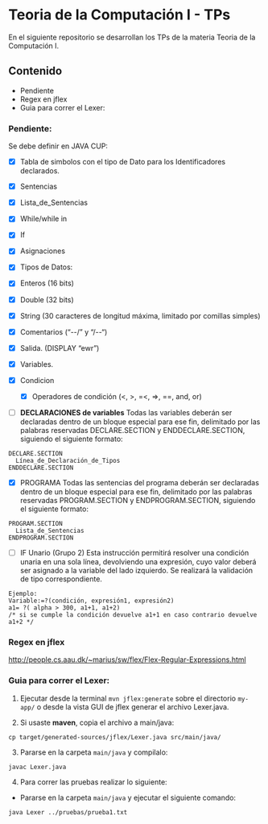 # Teoria de la Computación I - TPs

En el siguiente repositorio se desarrollan los TPs de la materia Teoria de la Computación I.

## Contenido

- Pendiente
- Regex en jflex
- Guia para correr el Lexer:

### Pendiente:

Se debe definir en JAVA CUP:

- [X] Tabla de simbolos con el tipo de Dato para los Identificadores declarados.
- [X] Sentencias
- [X] Lista_de_Sentencias

- [X] While/while in
- [X] If
- [X] Asignaciones
- [X]  Tipos de Datos:
  - [X] Enteros (16 bits)
  - [X] Double (32 bits)
  - [X] String (30 caracteres de longitud máxima, limitado por comillas simples)
- [X] Comentarios (“--/” y “/--“)
- [X] Salida. (DISPLAY “ewr”)
- [X] Variables.
- [X] Condicion
  - [X] Operadores de condición (<, >, =<, =>, ==, and, or)
- [ ] **DECLARACIONES de variables**
Todas las variables deberán ser declaradas dentro de un bloque especial para ese fin, delimitado por las palabras reservadas DECLARE.SECTION y ENDDECLARE.SECTION, siguiendo el siguiente formato:
```
DECLARE.SECTION
  Línea_de_Declaración_de_Tipos
ENDDECLARE.SECTION
```
- [X] PROGRAMA
Todas las sentencias del programa deberán ser declaradas dentro de un bloque especial para ese fin, delimitado por las palabras reservadas PROGRAM.SECTION y ENDPROGRAM.SECTION, siguiendo el siguiente formato:
```
PROGRAM.SECTION
  Lista_de_Sentencias
ENDPROGRAM.SECTION
```

- [ ] IF Unario (Grupo 2)
Esta instrucción permitirá resolver una condición unaria en una sola línea, devolviendo una expresión, cuyo valor deberá ser asignado a la variable del lado izquierdo. Se realizará la validación de tipo correspondiente.
```
Ejemplo:
Variable:=?(condición, expresión1, expresión2)
a1= ?( alpha > 300, a1+1, a1+2)
/* si se cumple la condición devuelve a1+1 en caso contrario devuelve a1+2 */
```

### Regex en jflex

http://people.cs.aau.dk/~marius/sw/flex/Flex-Regular-Expressions.html

### Guia para correr el Lexer:

1. Ejecutar desde la terminal `mvn jflex:generate` sobre el directorio `my-app/` o desde la vista GUI de jflex generar el archivo Lexer.java.

2. Si usaste **maven**, copia el archivo a main/java:

`cp target/generated-sources/jflex/Lexer.java src/main/java/`

3. Pararse en la carpeta `main/java` y compilalo:
```
javac Lexer.java
```

4. Para correr las pruebas realizar lo siguiente:

- Pararse en la carpeta `main/java` y ejecutar el siguiente comando:
```
java Lexer ../pruebas/prueba1.txt
```

